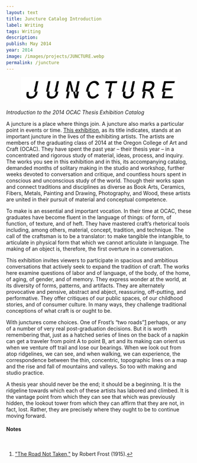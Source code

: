```yaml
---
layout: text
title: Juncture Catalog Introduction   
label: Writing
tags: Writing
description:
publish: May 2014
year: 2014
image: /images/projects/JUNCTURE.webp
permalink: /juncture
---
```


<figure><img src="/images/projects/JUNCTURE.webp"></figure>

<p><i>Introduction to the 2014 OCAC Thesis Exhibition Catalog</i></p>

<p>A juncture is a place where things join. A juncture also marks a particular point in events or time. <a href="https://www.facebook.com/pg/ocac.edu/photos/?tab=album&album_id=10156752258828564&ref=page_internal">This exhibition</a>, as its title indicates, stands at an important juncture in the lives of the exhibiting artists. The artists are members of the graduating class of 2014 at the Oregon College of Art and Craft (OCAC). They have spent the past year – their thesis year – in a concentrated and rigorous study of material, ideas, process, and inquiry. The works you see in this exhibition and in this, its accompanying catalog, demanded months of solitary making in the studio and workshop, further weeks devoted to conversation and critique, and countless hours spent in conscious and unconscious study of the world. Though their works span and connect traditions and disciplines as diverse as Book Arts, Ceramics, Fibers, Metals, Painting and Drawing, Photography, and Wood, these artists are united in their pursuit of material and conceptual competence.</p> 

<p>To make is an essential and important vocation. In their time at OCAC, these graduates have become fluent in the language of things: of form, of function, of texture, and of heft. They have mastered craft’s rhetorical tools including, among others, material, concept, tradition, and technique. The call of the craftsman is to be a translator: to make tangible the intangible, to articulate in physical form that which we cannot articulate in language. The making of an object is, therefore, the first overture in a conversation.</p>

<p>This exhibition invites viewers to participate in spacious and ambitious conversations that actively seek to expand the tradition of craft. The works here examine questions of labor and of language, of the body, of the home, of aging, of gender, and of memory. They express wonder at the world, at its diversity of forms, patterns, and artifacts. They are alternately provocative and pensive, abstract and abject, reassuring, off-putting, and performative. They offer critiques of our public spaces, of our childhood stories, and of consumer culture. In many ways, they challenge traditional conceptions of what craft is or ought to be.</p>

<p>With junctures come choices. One of Frost’s “two roads”<a id="footnote-1-ref" class="footnote" href="#footnote-1">1</a>  perhaps, or any of a number of very real post-graduation decisions. But it is worth remembering that, just as a hatched series of lines on the back of a napkin can get a traveler from point A to point B, art and its making can orient us when we venture off trail and lose our bearings. When we look out from atop ridgelines, we can see, and when walking, we can experience, the correspondence between the thin, concentric, topographic lines on a map and the rise and fall of mountains and valleys. So too with making and studio practice.</p>

<p>A thesis year should never be the end; it should be a beginning. It is the ridgeline towards which each of these artists has labored and climbed. It is the vantage point from which they can see that which was previously hidden, the lookout tower from which they can affirm that they are not, in fact, lost. Rather, they are precisely where they ought to be to continue moving forward.</p>

<!--Footnotes -->
<div class="notes">
<h4>Notes</h4>
<br>
<ol>
    
<li><p id="footnote-1"><a href="https://www.poetryfoundation.org/poems/44272/the-road-not-taken">"The Road Not Taken,"</a> by Robert Frost (1915).<a href="#footnote-1-ref">↩</a></p></li>

</ol>
</div>